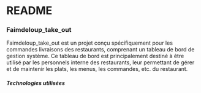 # README

### Faimdeloup_take_out 
Faimdeloup_take_out est un projet conçu spécifiquement pour les commandes livraisons des restaurants, comprenant un tableau de bord de gestion système. Ce tableau de bord est principalement destiné à être utilisé par les personnels interne des restaurants, leur permettant de gérer et de maintenir les plats, les menus, les commandes, etc. du restaurant.<br>

##### Technologies utilisées
